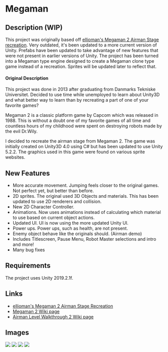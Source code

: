 # Megaman ##

## Description (WIP)
This project was originally based off [ellioman's Megaman 2 Airman Stage recreation](https://github.com/ellioman/Megaman). Very outdated, it's been updated to a more current version of Unity.  Prefabs have been updated to take advantage of new features that were not present in earlier versions of Unity. The project has been turned into a Megaman type engine designed to create a Megaman clone type game instead of a recreation. Sprites will be updated later to reflect that.

#### Original Description
This project was done in 2013 after graduating from Danmarks Tekniske Universitet. Decided to use time while unemployed to learn about Unity3D and what better way to learn than by recreating a part of one of your favorite games? 

Megaman 2 is a classic platform game by Capcom which was released in 1988. This is without a doubt one of my favorite games of all time and countless hours of my childhood were spent on destroying robots made by the evil Dr.Wily.

I decided to recreate the airman stage from Megaman 2. The game was initially created on Unity3D 4.0 using C# but has been updated to use Unity 5.2.2. The graphics used in this game were found on various sprite websites. 


## New Features
- More accurate movement.  Jumping feels closer to the original games. Not perfect yet, but better than before. 
- 2D sprites.  The original used 3D Objects and materials. This has been updated to use 2D renderers and collision. 
- New 2D Character Controller. 
- Animations.  Now uses animations instead of calculating which material to use based on current object actions. 
- Updated UI. UI is now using the more updated Unity UI.
- Power ups.  Power ups, such as health, are not present. 
- Enemy object behave like the originals should. (Airman demo)
- Includes Titlescreen, Pause Menu, Robot Master selections and intro and more!
- Many bug fixes

## Requirements ##
The project uses Unity 2019.2.1f.

## Links ##

* [ellioman's Megaman 2 Airman Stage Recreation](https://github.com/ellioman/Megaman)
* [Megaman 2 Wiki page](https://en.wikipedia.org/wiki/Mega_Man_2 "Megaman 2 Wiki page") 
* [Airman Level Walkthrough 2 Wiki page](https://www.youtube.com/watch?v=99xFEm-4I1I "Airman Level Walkthrough 2 Wiki page") 


## Images ##

![](http://ellioman.com/img/projects/megaman1.png)
![](http://ellioman.com/img/projects/megaman2.png)
![](http://ellioman.com/img/projects/megaman3.png)
![](http://ellioman.com/img/projects/megaman4.png)
